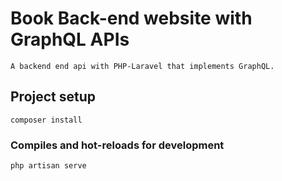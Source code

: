 # Book Back-end website with GraphQL APIs
```
A backend end api with PHP-Laravel that implements GraphQL.
```

## Project setup
```
composer install
```

### Compiles and hot-reloads for development
```
php artisan serve
```
